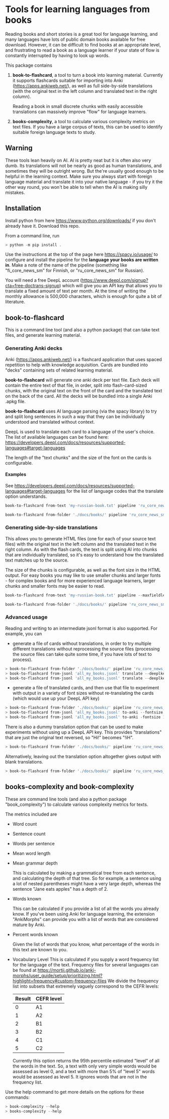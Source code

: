 # Tools for learning languages from books

Reading books and short stories is a great tool for language learning, and many languages
have lots of public domain books available for free download.
However, it can be difficult to find books at an appropriate level, and frustrating to read a book
as a language learner if your state of flow is constantly interrupted by having to look up words.

This package contains

1. **book-to-flashcard**, a tool to turn a book into learning material. Currently it supports
flashcards suitable for importing into Anki (<https://apps.ankiweb.net/>), as well as full side-by-side translations (with the original text in the left column and translated text in the right column).

    Reading a book in small discrete chunks with easily accessible translations can massively improve "flow" for language learners.

2. **books-complexity**, a tool to calculate various complexity metrics on text files. If you have a large corpus of texts, this can be used to identify suitable foreign language texts to study.

## Warning

These tools lean heavily on AI. AI is pretty neat but it is often also very dumb. Its translations will not be nearly as good as human translations, and sometimes they will be outright wrong. But the're usually good enough to be helpful in the learning context. Make sure you always start with foreign language material and translate it into your native language - if you try it the other way round, you won't be able to tell when the AI is making silly mistakes.

## Installation

Install python from here <https://www.python.org/downloads/> if you don't already have it.
Download this repo.

From a command line, run

```powershell
> python -m pip install .
```

Use the instructions at the top of the page here <https://spacy.io/usage/> to configure and install the pipeline for the **language your books are written in**. Make a note of the name of the pipeline (something like "fi_core_news_sm" for Finnish, or "ru_core_news_sm" for Russian).

You will need a free DeepL account (<https://www.deepl.com/signup?cta=free-doctrans-signup>) which will give you an API key that allows you to translate a fixed amount of text per month. At the time of writing the monthly allowance is 500,000 characters, which is enough for quite a bit of literature.

## book-to-flashcard

This is a command line tool (and also a python package) that can take text files, and generate learning material.

### Generating Anki decks

Anki (<https://apps.ankiweb.net/>) is a flashcard application that uses spaced repetition to help with knowledge acquisition. Cards are bundled into "decks" containing sets of related learning material.

**book-to-flashcard** will generate one anki deck per text file. Each deck will contain the entire text of that file, in order, split into flash-card-sized chunks, with the original text on the front of the card and the translated text on the back of the card. All the decks will be bundled into a single Anki .apkg file.

**book-to-flashcard** uses AI language parsing (via the spacy library) to try and split long sentences in such a way that they can be individually understood and translated without context.

DeepL is used to translate each card to a language of the user's choice. The list of available languages can be found here: <https://developers.deepl.com/docs/resources/supported-languages#target-languages>

The length of the "text chunks" and the size of the font on the cards is configurable.

#### Examples

See <https://developers.deepl.com/docs/resources/supported-languages#target-languages> for the list of language codes that the translate option understands.

```Powershell
book-to-flashcard from-text 'my-russian-book.txt' pipeline 'ru_core_news_sm' translate --deeplkey 'YOUR_KEY' --lang 'EN-GB' to-anki --fontsize=20 'all_my_books.apkg'
```

```Powershell
book-to-flashcard from-folder './docs/books/' pipeline 'ru_core_news_sm' translate --deeplkey 'YOUR_KEY' --lang 'EN-GB' to-anki 'all_my_books.apkg'
```

### Generating side-by-side translations

This allows you to generate HTML files (one for each of your source text files) with the original text in the left column and the translated text in the right column. As with the flash cards, the text is split using AI into chunks that are individually translated, so it's easy to understand how the translated text matches up to the source.

The size of the chunks is configurable, as well as the font size in the HTML output. For easy books you may like to use smaller chunks and larger fonts - for complex books and for more experienced language learners, larger chunks and smaller fonts may be easier to read.

```Powershell
book-to-flashcard from-text 'my-russian-book.txt' pipeline --maxfieldlen 70 'ru_core_news_sm' translate --deeplkey 'YOUR_KEY' --lang 'EN-GB' to-sidebyside --fontsize=20 
```

```Powershell
book-to-flashcard from-folder './docs/books/' pipeline 'ru_core_news_sm' translate --deeplkey 'YOUR_KEY' --lang 'EN-GB' to-sidebyside
```

### Advanced usage

Reading and writing to an intermediate jsonl format is also supported. For example, you can

* generate a file of cards without translations, in order to try multiple different translations without reprocessing the source files (processing the source files can take quite some time, if you have lots of text to process).

```Powershell
> book-to-flashcard from-folder './docs/books/' pipeline 'ru_core_news_sm' to-jsonl 'all_my_books.jsonl'
> book-to-flashcard from-jsonl 'all_my_books.jsonl' translate --deeplkey 'YOUR_KEY' lang='EN-GB' to-anki 'all_my_books_english.apkg'
> book-to-flashcard from-jsonl 'all_my_books.jsonl' translate --deeplkey 'YOUR_KEY' lang='ES' to-anki 'all_my_books_spanish.apkg'
```

* generate a file of translated cards, and then use that file to experiment with output in a variety of font sizes without re-translating the cards (which would use up your DeepL API key)

```Powershell
> book-to-flashcard from-folder './docs/books/' pipeline 'ru_core_news_sm' translate --deeplkey 'YOUR_KEY' lang='EN-GB' to-jsonl 'all_my_books.jsonl'
> book-to-flashcard from-jsonl 'all_my_books.jsonl' to-anki --fontsize 30 'all_my_books_big.apkg'
> book-to-flashcard from-jsonl 'all_my_books.jsonl' to-anki -fontsize 14 'all_my_books_small.apkg'
```

There is also a dummy translation option that can be used to make experiments without using up a DeepL API key. This provides "translations" that are just the original text reversed, so "Hi!" becomes "!iH".

```Powershell
> book-to-flashcard from-folder './docs/books/' pipeline 'ru_core_news_sm' dummy-translate to-jsonl 'all_my_books.jsonl'
```

Alternatively, leaving out the translation option altogether gives output with blank translations.

```Powershell
> book-to-flashcard from-folder './docs/books/' pipeline 'ru_core_news_sm' to-jsonl 'all_my_books.jsonl'
```

## books-complexity and book-complexity

These are command line tools (and also a python package "book_complexity") to calculate various complexity metrics for texts.

The metrics included are

* Word count
* Sentence count
* Words per sentence
* Mean word length
* Mean grammar depth

    This is calculated by making a grammatical tree from each sentence, and calculating the depth of that tree. So for example, a sentence using a lot of nested parentheses might have a very large depth, whereas the sentence "Jane eats apples" has a depth of 2.

* Words known

    This can be calculated if you provide a list of all the words you already know. If you've been using Anki for language learning, the extension "AnkiMorphs" can provide you with a list of words that are considered mature by Anki.

* Percent words known

    Given the list of words that you know, what percentage of the words in this text are known to you.

* Vocabulary Level
    This is calculated if you supply a word frequency list for the language of the text. Frequency files for several languages can be found at <https://mortii.github.io/anki-morphs/user_guide/setup/prioritizing.html?highlight=frequency#custom-frequency-files>
    We divide the frequency list into subsets that extremely vaguely correspond to the CEFR levels:

    | Result | CEFR level |
    |--------|------------|
    | 0      | A1         |
    | 1      | A2         |
    | 2      | B1         |
    | 3      | B2         |
    | 4      | C1         |
    | 5      | C2         |

    Currently this option returns the 95th percentile estimated "level" of all the words in the text. So, a text with only very simple words would be assessed as level 0, and a text with more than 5% of "level 5" words would be assessed as level 5. It ignores words that are not in the frequency list.

Use the help command to get more details on the options for these commands:

```Powershell
> book-complexity --help
> books-complexity --help
```
